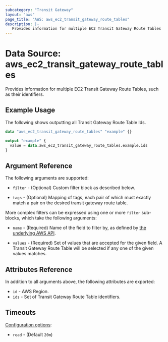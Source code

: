 ```yaml
---
subcategory: "Transit Gateway"
layout: "aws"
page_title: "AWS: aws_ec2_transit_gateway_route_tables"
description: |-
   Provides information for multiple EC2 Transit Gateway Route Tables
---
```


# Data Source: aws_ec2_transit_gateway_route_tables

Provides information for multiple EC2 Transit Gateway Route Tables, such as their identifiers.

## Example Usage

The following shows outputting all Transit Gateway Route Table Ids.

```terraform
data "aws_ec2_transit_gateway_route_tables" "example" {}

output "example" {
  value = data.aws_ec2_transit_gateway_route_tables.example.ids
}
```

## Argument Reference

The following arguments are supported:

* `filter` - (Optional) Custom filter block as described below.

* `tags` - (Optional) Mapping of tags, each pair of which must exactly match
  a pair on the desired transit gateway route table.

More complex filters can be expressed using one or more `filter` sub-blocks,
which take the following arguments:

* `name` - (Required) Name of the field to filter by, as defined by
  [the underlying AWS API](https://docs.aws.amazon.com/AWSEC2/latest/APIReference/API_DescribeTransitGatewayRouteTables.html).

* `values` - (Required) Set of values that are accepted for the given field.
  A Transit Gateway Route Table will be selected if any one of the given values matches.

## Attributes Reference

In addition to all arguments above, the following attributes are exported:

* `id` - AWS Region.
* `ids` - Set of Transit Gateway Route Table identifiers.

## Timeouts

[Configuration options](https://developer.hashicorp.com/terraform/language/resources/syntax#operation-timeouts):

- `read` - (Default `20m`)
